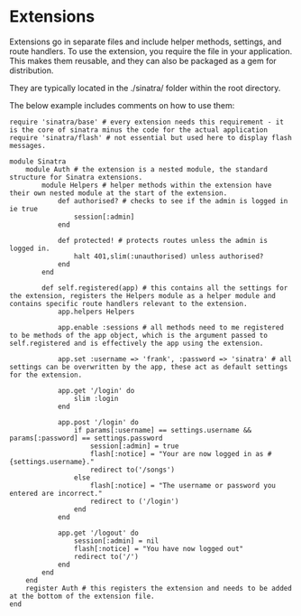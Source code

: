 # Extensions
Extensions go in separate files and include helper methods, settings, and route handlers. To use the extension, you require the file in your application. This makes them reusable, and they can also be packaged as a gem for distribution.

They are typically located in the ./sinatra/ folder
within the root directory.

The below example includes comments on how to use them:

```
require 'sinatra/base' # every extension needs this requirement - it is the core of sinatra minus the code for the actual application
require 'sinatra/flash' # not essential but used here to display flash messages.

module Sinatra
    module Auth # the extension is a nested module, the standard structure for Sinatra extensions.
        module Helpers # helper methods within the extension have their own nested module at the start of the extension.
            def authorised? # checks to see if the admin is logged in ie true
                session[:admin]
            end

            def protected! # protects routes unless the admin is logged in.
                halt 401,slim(:unauthorised) unless authorised?
            end
        end

        def self.registered(app) # this contains all the settings for the extension, registers the Helpers module as a helper module and contains specific route handlers relevant to the extension.
            app.helpers Helpers

            app.enable :sessions # all methods need to me registered to be methods of the app object, which is the argument passed to self.registered and is effectively the app using the extension.

            app.set :username => 'frank', :password => 'sinatra' # all settings can be overwritten by the app, these act as default settings for the extension.
            
            app.get '/login' do
                slim :login
            end

            app.post '/login' do
                if params[:username] == settings.username && params[:password] == settings.password
                    session[:admin] = true
                    flash[:notice] = "Your are now logged in as #{settings.username}."
                    redirect to('/songs')
                else
                    flash[:notice] = "The username or password you entered are incorrect."
                    redirect to ('/login')
                end
            end

            app.get '/logout' do
                session[:admin] = nil
                flash[:notice] = "You have now logged out"
                redirect to('/')
            end
        end
    end
    register Auth # this registers the extension and needs to be added at the bottom of the extension file.
end
```

